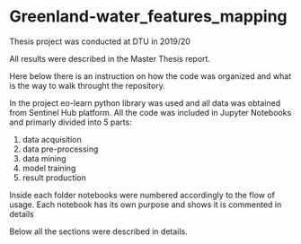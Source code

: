 # Greenland-water_features_mapping
Thesis project was conducted at DTU in 2019/20

All results were described in the Master Thesis report.

Here below there is an instruction on how the code was organized and what is the way to walk throught the repository.

In the project eo-learn python library was used and all data was obtained from Sentinel Hub platform.
All the code was included in Jupyter Notebooks and primarly divided into 5 parts:

1. data acquisition
2. data pre-processing
3. data mining
4. model training
5. result production

Inside each folder notebooks were numbered accordingly to the flow of usage.
Each notebook has its own purpose and shows it is commented in details

Below all the sections were described in details. 
